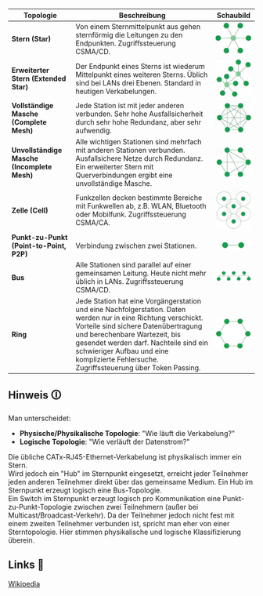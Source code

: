 
| Topologie                                   | Beschreibung                                                                                                                                                                                                                                                                                                                 | Schaubild                                          |
| ------------------------------------------- | ---------------------------------------------------------------------------------------------------------------------------------------------------------------------------------------------------------------------------------------------------------------------------------------------------------------------------- | -------------------------------------------------- |
| **Stern (Star)**                            | Von einem Sternmittelpunkt aus gehen sternförmig die Leitungen zu den Endpunkten. Zugriffssteuerung CSMA/CD.                                                                                                                                                                                                                 | ![Stern Bild](./stern.png)                         |
| **Erweiterter Stern (Extended Star)**       | Der Endpunkt eines Sterns ist wiederum Mittelpunkt eines weiteren Sterns. Üblich sind bei LANs drei Ebenen. Standard in heutigen Verkabelungen.                                                                                                                                                                              | ![Erweiterter Stern Bild](./stern_erweitert.png)   |
| **Vollständige Masche (Complete Mesh)**     | Jede Station ist mit jeder anderen verbunden. Sehr hohe Ausfallsicherheit durch sehr hohe Redundanz, aber sehr aufwendig.                                                                                                                                                                                                    | ![Vollständige Masche Bild](./masche_voll.png)     |
| **Unvollständige Masche (Incomplete Mesh)** | Alle wichtigen Stationen sind mehrfach mit anderen Stationen verbunden. Ausfallsichere Netze durch Redundanz. Ein erweiterter Stern mit Querverbindungen ergibt eine unvollständige Masche.                                                                                                                                  | ![Unvollständige Masche Bild](./masche_unvoll.png) |
| **Zelle (Cell)**                            | Funkzellen decken bestimmte Bereiche mit Funkwellen ab, z.B. WLAN, Bluetooth oder Mobilfunk. Zugriffssteuerung CSMA/CA.                                                                                                                                                                                                      | ![Zelle Bild](./zelle.png)                         |
| **Punkt-zu-Punkt (Point-to-Point, P2P)**    | Verbindung zwischen zwei Stationen.                                                                                                                                                                                                                                                                                          | ![Punkt-zu-Punkt Bild](./p2p.png)                  |
| **Bus**                                     | Alle Stationen sind parallel auf einer gemeinsamen Leitung. Heute nicht mehr üblich in LANs. Zugriffssteuerung CSMA/CD.                                                                                                                                                                                                      | ![Bus Bild](./bus.png)                             |
| **Ring**                                    | Jede Station hat eine Vorgängerstation und eine Nachfolgerstation. Daten werden nur in eine Richtung verschickt. Vorteile sind sichere Datenübertragung und berechenbare Wartezeit, bis gesendet werden darf. Nachteile sind ein schwieriger Aufbau und eine komplizierte Fehlersuche. Zugriffssteuerung über Token Passing. | ![Ring Bild](./ring.png)                           |

## Hinweis 🛈

Man unterscheidet:

- **Physische/Physikalische Topologie**: "Wie läuft die Verkabelung?"
- **Logische Topologie**: "Wie verläuft der Datenstrom?"

Die übliche CATx-RJ45-Ethernet-Verkabelung ist physikalisch immer ein Stern.  
Wird jedoch ein "Hub" im Sternpunkt eingesetzt, erreicht jeder Teilnehmer jeden anderen Teilnehmer direkt über das gemeinsame Medium. Ein Hub im Sternpunkt erzeugt logisch eine Bus-Topologie.  
Ein Switch im Sternpunkt erzeugt logisch pro Kommunikation eine Punkt-zu-Punkt-Topologie zwischen zwei Teilnehmern (außer bei Multicast/Broadcast-Verkehr). Da der Teilnehmer jedoch nicht fest mit einem zweiten Teilnehmer verbunden ist, spricht man eher von einer Sterntopologie. Hier stimmen physikalische und logische Klassifizierung überein.


## Links 🔗

[Wikipedia](<https://de.wikipedia.org/wiki/Topologie_(Rechnernetz)>)
